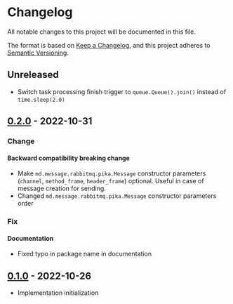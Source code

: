 # Changelog

All notable changes to this project will be documented in this file.

The format is based on [Keep a Changelog](https://keepachangelog.com/en/1.0.0/),
and this project adheres to [Semantic Versioning](https://semver.org/spec/v2.0.0.html).


## Unreleased

- Switch task processing finish trigger to `queue.Queue().join()` instead of `time.sleep(2.0)`

## [0.2.0] - 2022-10-31
### Change
#### Backward compatibility breaking change

- Make `md.message.rabbitmq.pika.Message` constructor parameters
  (`channel`, `method_frame`, `header_frame`) optional.
  Useful in case of message creation for sending.
- Changed `md.message.rabbitmq.pika.Message` constructor parameters order

### Fix
#### Documentation

- Fixed typo in package name in documentation

## [0.1.0] - 2022-10-26

- Implementation initialization

[0.2.0]: https://github.com/md-py/md.message.rabbitmq.pika/releases/tag/0.2.0
[0.1.0]: https://github.com/md-py/md.message.rabbitmq.pika/releases/tag/0.1.0
